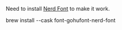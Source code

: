 Need to install [Nerd Font](https://www.nerdfonts.com/) to make it work.

brew install --cask font-gohufont-nerd-font
